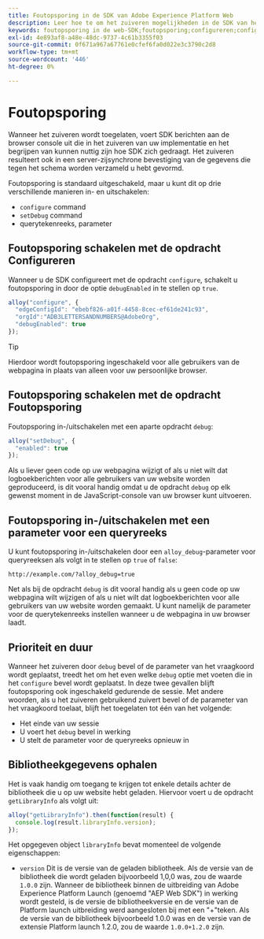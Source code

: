 ```yaml
---
title: Foutopsporing in de SDK van Adobe Experience Platform Web
description: Leer hoe te om het zuiveren mogelijkheden in de SDK van het Web van het Experience Platform van een knevel te voorzien.
keywords: foutopsporing in de web-SDK;foutopsporing;configureren;configureren, opdracht;foutopsporing, opdracht;edgeConfigId;setDebug;debugEnabled;debug;
exl-id: 4e893af8-a48e-48dc-9737-4c61b3355f03
source-git-commit: 0f671a967a67761e0cfef6fa0d022e3c3790c2d8
workflow-type: tm+mt
source-wordcount: '446'
ht-degree: 0%

---
```


# Foutopsporing

Wanneer het zuiveren wordt toegelaten, voert SDK berichten aan de browser console uit die in het zuiveren van uw implementatie en het begrijpen van kunnen nuttig zijn hoe SDK zich gedraagt. Het zuiveren resulteert ook in een server-zijsynchrone bevestiging van de gegevens die tegen het schema worden verzameld u hebt gevormd.

Foutopsporing is standaard uitgeschakeld, maar u kunt dit op drie verschillende manieren in- en uitschakelen:

* `configure` command
* `setDebug` command
* querytekenreeks, parameter

## Foutopsporing schakelen met de opdracht Configureren

Wanneer u de SDK configureert met de opdracht `configure`, schakelt u foutopsporing in door de optie `debugEnabled` in te stellen op `true`.

```javascript
alloy("configure", {
  "edgeConfigId": "ebebf826-a01f-4458-8cec-ef61de241c93",
  "orgId":"ADB3LETTERSANDNUMBERS@AdobeOrg",
  "debugEnabled": true
});
```

>[!TIP]
>
>Hierdoor wordt foutopsporing ingeschakeld voor alle gebruikers van de webpagina in plaats van alleen voor uw persoonlijke browser.

## Foutopsporing schakelen met de opdracht Foutopsporing

Foutopsporing in-/uitschakelen met een aparte opdracht `debug`:

```javascript
alloy("setDebug", {
  "enabled": true
});
```

Als u liever geen code op uw webpagina wijzigt of als u niet wilt dat logboekberichten voor alle gebruikers van uw website worden geproduceerd, is dit vooral handig omdat u de opdracht `debug` op elk gewenst moment in de JavaScript-console van uw browser kunt uitvoeren.

## Foutopsporing in-/uitschakelen met een parameter voor een queryreeks

U kunt foutopsporing in-/uitschakelen door een `alloy_debug`-parameter voor queryreeksen als volgt in te stellen op `true` of `false`:

```HTTP
http://example.com/?alloy_debug=true
```

Net als bij de opdracht `debug` is dit vooral handig als u geen code op uw webpagina wilt wijzigen of als u niet wilt dat logboekberichten voor alle gebruikers van uw website worden gemaakt. U kunt namelijk de parameter voor de querytekenreeks instellen wanneer u de webpagina in uw browser laadt.

## Prioriteit en duur

Wanneer het zuiveren door `debug` bevel of de parameter van het vraagkoord wordt geplaatst, treedt het om het even welke `debug` optie met voeten die in het `configure` bevel wordt geplaatst. In deze twee gevallen blijft foutopsporing ook ingeschakeld gedurende de sessie. Met andere woorden, als u het zuiveren gebruikend zuivert bevel of de parameter van het vraagkoord toelaat, blijft het toegelaten tot één van het volgende:

* Het einde van uw sessie
* U voert het `debug` bevel in werking
* U stelt de parameter voor de queryreeks opnieuw in

## Bibliotheekgegevens ophalen

Het is vaak handig om toegang te krijgen tot enkele details achter de bibliotheek die u op uw website hebt geladen. Hiervoor voert u de opdracht `getLibraryInfo` als volgt uit:

```js
alloy("getLibraryInfo").then(function(result) {
  console.log(result.libraryInfo.version);
});
```

Het opgegeven object `libraryInfo` bevat momenteel de volgende eigenschappen:

* `version` Dit is de versie van de geladen bibliotheek. Als de versie van de bibliotheek die wordt geladen bijvoorbeeld 1,0,0 was, zou de waarde `1.0.0` zijn. Wanneer de bibliotheek binnen de uitbreiding van Adobe Experience Platform Launch (genoemd &quot;AEP Web SDK&quot;) in werking wordt gesteld, is de versie de bibliotheekversie en de versie van de Platform launch uitbreiding werd aangesloten bij met een &quot;+&quot;teken. Als de versie van de bibliotheek bijvoorbeeld 1.0.0 was en de versie van de extensie Platform launch 1.2.0, zou de waarde `1.0.0+1.2.0` zijn.
